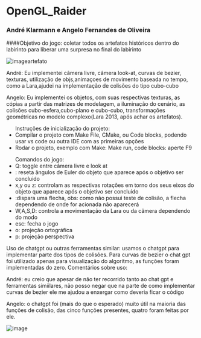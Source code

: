 # OpenGL_Raider
### André Klarmann e Angelo Fernandes de Oliveira

####Objetivo do jogo: coletar todos os artefatos históricos dentro do labirinto para liberar uma surpresa no final do labirinto

![imageartefato](https://github.com/user-attachments/assets/c29e1680-f867-4b87-9390-566e4a5968cc)

<p>André: Eu implementei câmera livre, câmera look-at, curvas de bezier, texturas, utilização de objs,animaçoes de movimento baseada no tempo, como a Lara,ajudei na implementação de colisões do tipo cubo-cubo</p>
<p>Angelo: Eu implementei os objetos, com suas respectivas texturas, as cópias a partir das matrizes de modelagem, a iluminação do cenário, as colisões cubo-esfera,cubo-plano e cubo-cubo, transformações geométricas no modelo complexo(Lara 2013, após achar os artefatos).

<ul>Instruções de inicialização do projeto:
  <li>Compilar o projeto com Make File, CMake, ou Code blocks, podendo usar vs code ou outra IDE com as primeiras opções</li>
  <li>Rodar o projeto, exemplo com Make: Make run, code blocks: aperte F9</li>
</ul>

<ul>Comandos do jogo:
<li>Q: toggle entre câmera livre e look at</li>
<li><space>: reseta ângulos de Euler do objeto que aparece após o objetivo ser concluido</li>
<li>x,y ou z: controlam as respectivas rotações em torno dos seus eixos do objeto que aparece após o objetivo ser concluido</li>
<li><enter>:dispara uma flecha, obs: como não possui teste de colisão, a flecha dependendo de onde for acionada não aparecerá</li>
<li>W,A,S,D: controla a movimentação da Lara ou da câmera dependendo do modo</li>
<li>esc: fecha o jogo</li>
<li>o: projeção ortográfica</li>
<li>p: projeção perspectiva</li>
</ul>

<p>Uso de chatgpt ou outras ferramentas similar: usamos o chatgpt para implementar parte dos tipos de colisões.
    Para curvas de bezier o chat gpt foi utilizado apenas para visualização do algoritmo, as funções foram implementadas do zero. Comentários sobre uso: 
 <p> André: eu creio que apesar de não ter recorrido tanto ao chat gpt e ferramentas simiilares, não posso negar que na parte de como implementar curvas de bezier ele me ajudou a enxergar como deveria ficar o código
 <p> Angelo: o chatgpt foi (mais do que o esperado) muito útil na maioria das funções de colisão, das cinco funções presentes, quatro foram feitas por ele.

![image](https://github.com/user-attachments/assets/c293e3cf-75e7-49a6-9375-8ba39f1e00db)
